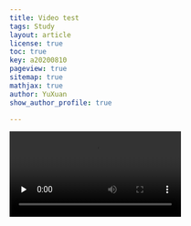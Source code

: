 ```yaml
---
title: Video test
tags: Study 
layout: article
license: true
toc: true
key: a20200810
pageview: true
sitemap: true
mathjax: true
author: YuXuan
show_author_profile: true

---
```

<video id="video" controls="" preload="none">
    <source id="mp4" src="/assets/video/Something just like this.mp4" type="video/mp4">
</video>